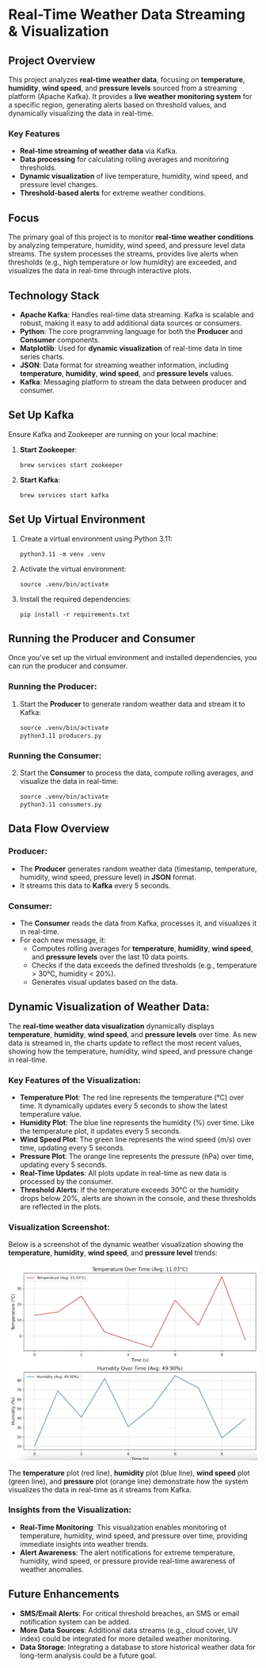 # Real-Time Weather Data Streaming & Visualization

## Project Overview

This project analyzes **real-time weather data**, focusing on **temperature**, **humidity**, **wind speed**, and **pressure levels** sourced from a streaming platform (Apache Kafka). It provides a **live weather monitoring system** for a specific region, generating alerts based on threshold values, and dynamically visualizing the data in real-time.

### Key Features
- **Real-time streaming of weather data** via Kafka.
- **Data processing** for calculating rolling averages and monitoring thresholds.
- **Dynamic visualization** of live temperature, humidity, wind speed, and pressure level changes.
- **Threshold-based alerts** for extreme weather conditions.

## Focus

The primary goal of this project is to monitor **real-time weather conditions** by analyzing temperature, humidity, wind speed, and pressure level data streams. The system processes the streams, provides live alerts when thresholds (e.g., high temperature or low humidity) are exceeded, and visualizes the data in real-time through interactive plots.

## Technology Stack

- **Apache Kafka**: Handles real-time data streaming. Kafka is scalable and robust, making it easy to add additional data sources or consumers.
- **Python**: The core programming language for both the **Producer** and **Consumer** components.
- **Matplotlib**: Used for **dynamic visualization** of real-time data in time series charts.
- **JSON**: Data format for streaming weather information, including **temperature**, **humidity**, **wind speed**, and **pressure levels** values.
- **Kafka**: Messaging platform to stream the data between producer and consumer.

## Set Up Kafka

Ensure Kafka and Zookeeper are running on your local machine:

1. **Start Zookeeper**:
    ```
    brew services start zookeeper
    ```

2. **Start Kafka**:
    ```
    brew services start kafka
    ```

## Set Up Virtual Environment

1. Create a virtual environment using Python 3.11:
    ```
    python3.11 -m venv .venv
    ```

2. Activate the virtual environment:
    ```
    source .venv/bin/activate
    ```

3. Install the required dependencies:
    ```
    pip install -r requirements.txt
    ```

## Running the Producer and Consumer

Once you've set up the virtual environment and installed dependencies, you can run the producer and consumer.

### Running the Producer:

1. Start the **Producer** to generate random weather data and stream it to Kafka:
    ```
    source .venv/bin/activate
    python3.11 producers.py
    ```

### Running the Consumer:

2. Start the **Consumer** to process the data, compute rolling averages, and visualize the data in real-time:
    ```
    source .venv/bin/activate
    python3.11 consumers.py
    ```

## Data Flow Overview

### Producer:

- The **Producer** generates random weather data (timestamp, temperature, humidity, wind speed, pressure level) in **JSON** format.
- It streams this data to **Kafka** every 5 seconds.

### Consumer:

- The **Consumer** reads the data from Kafka, processes it, and visualizes it in real-time.
- For each new message, it:
  - Computes rolling averages for **temperature**, **humidity**, **wind speed**, and **pressure levels** over the last 10 data points.
  - Checks if the data exceeds the defined thresholds (e.g., temperature > 30°C, humidity < 20%).
  - Generates visual updates based on the data.

## Dynamic Visualization of Weather Data:

The **real-time weather data visualization** dynamically displays **temperature**, **humidity**, **wind speed**, and **pressure levels** over time. As new data is streamed in, the charts update to reflect the most recent values, showing how the temperature, humidity, wind speed, and pressure change in real-time.

### Key Features of the Visualization:

- **Temperature Plot**: The red line represents the temperature (°C) over time. It dynamically updates every 5 seconds to show the latest temperature value.
- **Humidity Plot**: The blue line represents the humidity (%) over time. Like the temperature plot, it updates every 5 seconds.
- **Wind Speed Plot**: The green line represents the wind speed (m/s) over time, updating every 5 seconds.
- **Pressure Plot**: The orange line represents the pressure (hPa) over time, updating every 5 seconds.
- **Real-Time Updates**: All plots update in real-time as new data is processed by the consumer.
- **Threshold Alerts**: If the temperature exceeds 30°C or the humidity drops below 20%, alerts are shown in the console, and these thresholds are reflected in the plots.

### Visualization Screenshot:

Below is a screenshot of the dynamic weather visualization showing the **temperature**, **humidity**, **wind speed**, and **pressure level** trends:

![Real-Time Weather Data Plot](images/Screenshot_2025_02_15_at_12_06_13_PM.png)

The **temperature** plot (red line), **humidity** plot (blue line), **wind speed** plot (green line), and **pressure** plot (orange line) demonstrate how the system visualizes the data in real-time as it streams from Kafka.

### Insights from the Visualization:
- **Real-Time Monitoring**: This visualization enables monitoring of temperature, humidity, wind speed, and pressure over time, providing immediate insights into weather trends.
- **Alert Awareness**: The alert notifications for extreme temperature, humidity, wind speed, or pressure provide real-time awareness of weather anomalies.

## Future Enhancements
- **SMS/Email Alerts**: For critical threshold breaches, an SMS or email notification system can be added.
- **More Data Sources**: Additional data streams (e.g., cloud cover, UV index) could be integrated for more detailed weather monitoring.
- **Data Storage**: Integrating a database to store historical weather data for long-term analysis could be a future goal.
